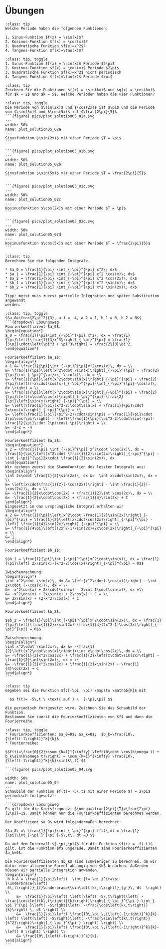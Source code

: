 # Übungen

```{admonition} Übung 5.1
:class: tip
Welche Periode haben die folgenden Funktionen:

1. Sinus-Funktion $f(x) = \sin(x)$?
2. Kosinus-Funktion $f(x) = \cos(x)$? 
3. Quadratische Funktion $f(x)=x^2$? 
4. Tangens-Funktion $f(x)=\tan(x)$? 
```
````{admonition} Lösung
:class: tip, toggle
1. Sinus-Funktion $f(x) = \sin(x)$ Periode $2\pi$ 
2. Kosinus-Funktion $f(x) = \cos(x)$ Periode $2\pi$
3. Quadratische Funktion $f(x)=x^2$ nicht periodisch
4. Tangens-Funktion $f(x)=\tan(x)$ Periode $\pi$
````

```{admonition} Übung 5.2
:class: tip
Zeichnen Sie die Funktionen $f(x) = \sin(kx)$ und $g(x) = \cos(kx)$ für $k = 2$ und $k = 5$. Welche Perioden haben die vier Funktionen?
```
````{admonition} Lösung
:class: tip, toggle
Die Periode von $\sin(2x)$ und $\cos(2x)$ ist $\pi$ und die Periode von $\sin(5x)$ und $\cos(5x)$ ist $\frac{2\pi}{5}$.
```{figure} pics/plot_solution05_02a.svg
---
width: 50%
name: plot_solution05_02a
---
Sinusfunktion $\sin(2x)$ mit einer Periode $T = \pi$
```

```{figure} pics/plot_solution05_02b.svg
---
width: 50%
name: plot_solution05_02b
---
Sinusfunktion $\sin(5x)$ mit einer Periode $T = \frac{2\pi}{5}$
```

```{figure} pics/plot_solution05_02c.svg
---
width: 50%
name: plot_solution05_02c
---
Kosinusfunktion $\cos(2x)$ mit einer Periode $T = \pi$
```

```{figure} pics/plot_solution05_02d.svg
---
width: 50%
name: plot_solution05_02d
---
Kosinusfunktion $\cos(5x)$ mit einer Periode $T = \frac{2\pi}{5}$
```
````

```{admonition} Übung 5.3
:class: tip
Berechnen Sie die folgenden Integrale. 

* $a_0 = \frac{1}{\pi} \int_{-\pi}^{\pi} x^2\; dx$
* $a_1 = \frac{1}{\pi} \int_{-\pi}^{\pi} x^2 \cos(x)\; dx$
* $a_2 = \frac{1}{\pi} \int_{-\pi}^{\pi} x^2 \cos(2x)\; dx$
* $b_1 = \frac{1}{\pi} \int_{-\pi}^{\pi} x^2 \sin(x)\; dx$
* $b_2 = \frac{1}{\pi} \int_{-\pi}^{\pi} x^2 \sin(2x)\; dx$

Tipp: meist muss zuerst partielle Integration und später Substitution angewandt
werden.
```
````{admonition} Lösung
:class: tip, toggle
$$a_0=\frac{2\pi^2}{3}, a_1 = -4, a_2 = 1, b_1 = 0, b_2 = 0$$
```{dropdown} Lösungsweg
Fourierkoeffizient $a_0$:
\begin{equation*}
a_0 = \frac{1}{\pi}\int_{-\pi}^{\pi} x^2\, dx = \frac{1}{\pi}\left[\frac{1}{3}x^3\right]_{-\pi}^{\pi} = \frac{1}{3\pi}\cdot\left(\pi^3 + \pi^3\right) = \frac{2}{3}\pi^2.
\end{equation*}

Fourierkoeffizient $a_1$:
\begin{align*}
a_1 &= \frac{1}{\pi}\int_{-\pi}^{\pi}x^2\cos(x)\, dx = \\
&= \frac{1}{\pi}\left[x^2\cdot \sin(x)\right]_{-\pi}^{\pi} - \frac{2}{\pi}\int_{-\pi}^{\pi}x\, \sin(x)\, dx = \\
&= \frac{1}{\pi}\left[x^2\cdot\sin(x)\right]_{-\pi}^{\pi} - \frac{2}{\pi}\left([-x\cdot\cos(x)]_{-\pi}^{\pi}-\int_{-\pi}^{\pi}-\cos(x)\, dx \right) = \\
&= \frac{1}{\pi}\left[x^2\cdot\sin(x)\right]_{-\pi}^{\pi} + \frac{2}{\pi}\left[x\cdot\cos(x)\right]_{-\pi}^{\pi}-\frac{2}{\pi}\left[\sin(x)\right]_{-\pi}^{\pi} = \\
&= \left[\frac{1}{\pi}(x^2-2)\cdot\sin(x) + \frac{1}{\pi}\cdot 2x\cos(x)\right]_{-\pi}^{\pi} = \\
&= \left(\frac{1}{\pi}(\pi^2-2)\cdot\sin(\pi) + \frac{1}{\pi}\cdot 2\pi\cos(\pi)\right) - \left(\frac{1}{\pi}(\pi^2-2)\cdot\sin(-\pi)-\frac{1}{\pi}\cdot 2\pi\cos(-\pi)\right) = \\
&= -2-2 = -4
\end{align*}

Fourierkoeffizient $a_2$:
\begin{equation*}
a_2 = \frac{1}{\pi} \int_{-\pi}^{\pi} x^2\cdot \cos(2x)\, dx = \frac{1}{\pi}\left[x^2\cdot \frac{1}{2}\sin(2x)\right]_{-\pi}^{\pi} - \int_{-\pi}^{\pi}2x\cdot \frac{1}{2}\sin(2x)\, dx 
\end{equation*}
Wir rechnen zuerst die Stammfunktion des letzten Integrals aus:
\begin{align*}
\int 2x\cdot \frac{1}{2}\sin(2x)\, dx &=  \int x\cdot\sin(2x)\, dx = \\
&= \left[x\cdot\frac{1}{2}(-\cos(2x))\right] - \int \frac{1}{2}(-\cos(2x))\, dx = \\
&= -\frac{1}{2}x\cdot\cos(2x) + \frac{1}{2}\int \cos(2x)\, dx = \\
&= -\frac{1}{2}x\cdot\cos(2x) + \frac{1}{4}\sin(2x) + C 
\end{align*}
Eingesetzt in das ursprüngliche Integral erhalten wir
\begin{align*}
a_2 &= \frac{1}{\pi}\left[x^2\cdot \frac{1}{2}\sin(2x)\right]_{-\pi}^{\pi} + \frac{1}{2}\left[x\cdot\cos(2x)\right]_{-\pi}^{\pi} - \left[ \frac{1}{4}\sin(2x)\right]_{-\pi}^{\pi} = \\
&= \frac{1}{4\pi}\left[(2x^2-1)\sin(2x)+2x\cos(2x)\right]_{-\pi}^{\pi} = \\
&= 1.
\end{align*}

Fourierkoeffizient $b_1$:

$$b_1 = \frac{1}{\pi}\int_{-\pi}^{\pi}x^2\cdot\sin(x)\, dx = \frac{1}{\pi}\left[ 2x\sin(x)-(x^2-2)\cos(x)\right]_{-\pi}^{\pi} = 0$$

Zwischenrechnung:
\begin{align*}
\int x^2\cdot \sin(x)\, dx &= \left[x^2\cdot(-\cos(x))\right] - \int 2x\cdot (-\cos(x))\, dx = \\
&= -x^2\cos(x) + 2x\cdot\sin(x) - 2\int 1\cdot\sin(x)\, dx =\\
&= -x^2\cos(x) + 2x\sin(x) + 2\cos(x) + C = \\
&= 2x\sin(x) + (2-x^2)\cos(x) + C
\end{align*}

Fourierkoeffizient $b_2$:

$$b_2 = \frac{1}{\pi}\int_{-\pi}^{\pi}x^2\cdot\sin(2x)\, dx = \frac{1}{\pi}\left[\frac{1}{2}x\sin(2x)-\frac{1}{4}(2x^2-1)\cos(2x)\right]_{-\pi}^{\pi} = 0$$

Zwischenrechnung:
\begin{align*}
\int x^2\cdot \sin(2x)\, dx &= -\frac{1}{2}\left[x^2\cdot\cos(x)\right]+\int x\cdot\cos(2x)\, dx = \\
&= -\frac{1}{2}x^2\cos(2x) + \frac{1}{2}\left[x\cdot\sin(2x)\right] - \frac{1}{2}\int\sin(2x)\, dx = \\
&= -\frac{1}{2}x^2\cos(2x) + \frac{1}{2}x\sin(2x) + \frac{1}{4}\cos(2x) + C
\end{align*}
```
````

```{admonition} Übung 5.4
:class: tip
Gegeben sei die Funktion $f:[-\pi, \pi) \mapsto \mathbb{R}$ mit 

  $$ f(t)= -5\,t \ \text{ auf } \  [-\pi,\pi) $$

die periodisch fortgesetzt wird. Zeichnen Sie das Schaubild der Funktion.
Bestimmen Sie zuerst die Fourierkoeffizienten von $f$ und dann die Fourierreihe. 
```
````{admonition} Lösung
:class: tip, toggle
* Fourierkoeffizienten: $a_0=0$; $a_k=0$;  $b_k=\frac{10\,{\left(-1\right)}^k}{k}$ 
* Fourierreihe:

$$f(t)=\frac{0}{2}+\sum_{k=1}^{\infty} \left(0\cdot \cos(k\omega t) + b_k\sin(k\omega t)\right) = \sum_{k=1}^{\infty} \frac{10\,{\left(-1\right)}^k}{k}\sin(k\,t).$$

```{figure} pics/plot_solution05_04.svg
---
width: 50%
name: plot_solution05_04
---
Schaubild der Funktion $f(t)= -5\,t$ mit einer Periode $T = 2\pi$ periodisch fortgesetzt
```
```{dropdown} Lösungsweg
Es gilt für die Kreisfrequenz: $\omega=\frac{2\pi}{T}=\frac{2\pi}{2\pi}=1$. Damit können nun die Fourierkoeffizienten berechnet werden.

Der Koeffizient $a_0$ wird folgendermaßen berechnet:

$$a_0\ =\ \frac{1}{\pi}\int_{-\pi}^{\pi} f(t)\,dt = \frac{1}{\pi}\int_{-\pi }^{\pi }-5\,t\, dt =0.$$

Da auf dem Intervall $[-\pi,\pi)$ für die Funktion $f(t) = -f(-t)$ gilt, ist die Funktion $f$ ungerade. Damit sind Fourierkoeffizienten $a_k=0$. 

Die Fourierkoeffizienten $b_k$ sind schwieriger zu berechnen, da wir dafür eine allgemeine Formel abhängig von $k$ brauchen. Außerdem müssen wir partielle Integration anwenden.
\begin{align*}  
 b_k & = \frac{1}{\pi}\left(  \int_{t=-\pi }^{t=\pi }\underbrace{\left( -5\,t\right)}_{f}\underbrace{\sin\left(k\,t\right)}_{g'}\, dt  \right) \\ 
     &=  \frac{1}{\pi}\left( \left[\left( -5\,t\right)\left( -\frac{\cos\left(k\,t\right)}{k}\right)\right]_{-\pi }^{\pi }-\int_{-\pi }^{\pi }\left( -5\right)\left( -\frac{\cos\left(k\,t\right)}{k}\right) \, dt \right) \\ 
     &=  \frac{1}{\pi}\left( \frac{10\,\pi \,{\left(-1\right)}^k}{k}-\left( \left[\left( -5\right)\left( -\frac{\sin\left(k\,t\right)}{k^2}\right)\right]_{-\pi }^{\pi } \right) \right) \\ 
     &=  \frac{1}{\pi}\left( \frac{10\,\pi \,{\left(-1\right)}^k}{k}-\left( 0 \right) \right) \\ 
     &= \frac{10\,{\left(-1\right)}^k}{k}. 
\end{align*} 
```
````



